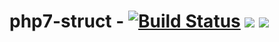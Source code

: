 # php7-struct - [![Build Status](https://travis-ci.org/iFixit/php7-struct.svg?branch=master)](https://travis-ci.org/iFixit/php7-struct) <a href="https://codeclimate.com/github/iFixit/php7-struct/test_coverage"><img src="https://api.codeclimate.com/v1/badges/61e692b4f95e4e35cb6d/test_coverage" /></a> <a href="https://codeclimate.com/github/iFixit/php7-struct/maintainability"><img src="https://api.codeclimate.com/v1/badges/61e692b4f95e4e35cb6d/maintainability" /></a>
